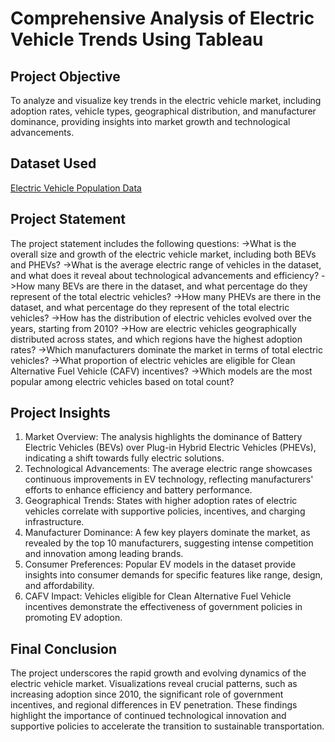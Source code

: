 # Comprehensive Analysis of Electric Vehicle Trends Using Tableau
## Project Objective
To analyze and visualize key trends in the electric vehicle market, including adoption rates, vehicle types, geographical distribution, and manufacturer dominance, providing insights into market growth and technological advancements.
## Dataset Used
<a href="https://www.kaggle.com/datasets/utkarshx27/electric-vehicle-population-data">Electric Vehicle Population Data</a>
## Project Statement
The project statement includes the following questions:
->What is the overall size and growth of the electric vehicle market, including both BEVs and PHEVs?
->What is the average electric range of vehicles in the dataset, and what does it reveal about technological advancements and efficiency?
->How many BEVs are there in the dataset, and what percentage do they represent of the total electric vehicles?
->How many PHEVs are there in the dataset, and what percentage do they represent of the total electric vehicles?
->How has the distribution of electric vehicles evolved over the years, starting from 2010?
->How are electric vehicles geographically distributed across states, and which regions have the highest adoption rates?
->Which manufacturers dominate the market in terms of total electric vehicles?
->What proportion of electric vehicles are eligible for Clean Alternative Fuel Vehicle (CAFV) incentives?
->Which models are the most popular among electric vehicles based on total count?
## Project Insights
1. Market Overview: The analysis highlights the dominance of Battery Electric Vehicles (BEVs) over Plug-in Hybrid Electric Vehicles (PHEVs), indicating a shift towards fully electric solutions.
2. Technological Advancements: The average electric range showcases continuous improvements in EV technology, reflecting manufacturers' efforts to enhance efficiency and battery performance.
3. Geographical Trends: States with higher adoption rates of electric vehicles correlate with supportive policies, incentives, and charging infrastructure.
4. Manufacturer Dominance: A few key players dominate the market, as revealed by the top 10 manufacturers, suggesting intense competition and innovation among leading brands.
5. Consumer Preferences: Popular EV models in the dataset provide insights into consumer demands for specific features like range, design, and affordability.
6. CAFV Impact: Vehicles eligible for Clean Alternative Fuel Vehicle incentives demonstrate the effectiveness of government policies in promoting EV adoption.
## Final Conclusion
The project underscores the rapid growth and evolving dynamics of the electric vehicle market. Visualizations reveal crucial patterns, such as increasing adoption since 2010, the significant role of government incentives, and regional differences in EV penetration. These findings highlight the importance of continued technological innovation and supportive policies to accelerate the transition to sustainable transportation.
